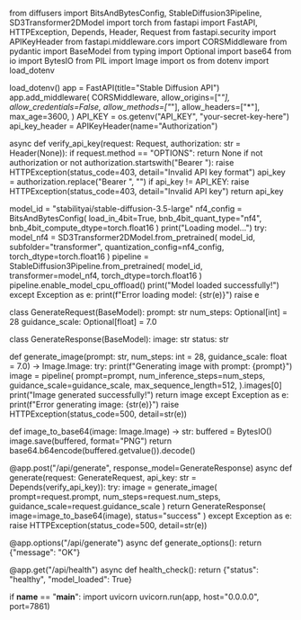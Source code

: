 from diffusers import BitsAndBytesConfig, StableDiffusion3Pipeline, SD3Transformer2DModel
import torch
from fastapi import FastAPI, HTTPException, Depends, Header, Request
from fastapi.security import APIKeyHeader
from fastapi.middleware.cors import CORSMiddleware
from pydantic import BaseModel
from typing import Optional
import base64
from io import BytesIO
from PIL import Image
import os
from dotenv import load_dotenv

load_dotenv()
app = FastAPI(title="Stable Diffusion API")
app.add_middleware(
    CORSMiddleware,
    allow_origins=["*"],
    allow_credentials=False,
    allow_methods=["*"],
    allow_headers=["*"],
    max_age=3600,
)
API_KEY = os.getenv("API_KEY", "your-secret-key-here")
api_key_header = APIKeyHeader(name="Authorization")

async def verify_api_key(request: Request, authorization: str = Header(None)):
    if request.method == "OPTIONS":
        return None
    if not authorization or not authorization.startswith("Bearer "):
        raise HTTPException(status_code=403, detail="Invalid API key format")
    api_key = authorization.replace("Bearer ", "")
    if api_key != API_KEY:
        raise HTTPException(status_code=403, detail="Invalid API key")
    return api_key

model_id = "stabilityai/stable-diffusion-3.5-large"
nf4_config = BitsAndBytesConfig(
    load_in_4bit=True,
    bnb_4bit_quant_type="nf4",
    bnb_4bit_compute_dtype=torch.float16
)
print("Loading model...")
try:
    model_nf4 = SD3Transformer2DModel.from_pretrained(
        model_id,
        subfolder="transformer",
        quantization_config=nf4_config,
        torch_dtype=torch.float16
    )
    pipeline = StableDiffusion3Pipeline.from_pretrained(
        model_id,
        transformer=model_nf4,
        torch_dtype=torch.float16
    )
    pipeline.enable_model_cpu_offload()
    print("Model loaded successfully!")
except Exception as e:
    print(f"Error loading model: {str(e)}")
    raise e

class GenerateRequest(BaseModel):
    prompt: str
    num_steps: Optional[int] = 28
    guidance_scale: Optional[float] = 7.0

class GenerateResponse(BaseModel):
    image: str
    status: str

def generate_image(prompt: str, num_steps: int = 28, guidance_scale: float = 7.0) -> Image.Image:
    try:
        print(f"Generating image with prompt: {prompt}")
        image = pipeline(
            prompt=prompt,
            num_inference_steps=num_steps,
            guidance_scale=guidance_scale,
            max_sequence_length=512,
        ).images[0]
        print("Image generated successfully!")
        return image
    except Exception as e:
        print(f"Error generating image: {str(e)}")
        raise HTTPException(status_code=500, detail=str(e))

def image_to_base64(image: Image.Image) -> str:
    buffered = BytesIO()
    image.save(buffered, format="PNG")
    return base64.b64encode(buffered.getvalue()).decode()

@app.post("/api/generate", response_model=GenerateResponse)
async def generate(request: GenerateRequest, api_key: str = Depends(verify_api_key)):
    try:
        image = generate_image(
            prompt=request.prompt,
            num_steps=request.num_steps,
            guidance_scale=request.guidance_scale
        )
        return GenerateResponse(
            image=image_to_base64(image),
            status="success"
        )
    except Exception as e:
        raise HTTPException(status_code=500, detail=str(e))

@app.options("/api/generate")
async def generate_options():
    return {"message": "OK"}

@app.get("/api/health")
async def health_check():
    return {"status": "healthy", "model_loaded": True}

if __name__ == "__main__":
    import uvicorn
    uvicorn.run(app, host="0.0.0.0", port=7861)

